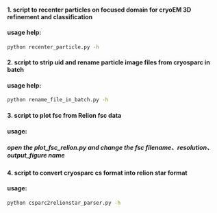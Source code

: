 #### 1. script to recenter particles on focused domain for cryoEM 3D refinement and classification
#### usage help:
```bash
python recenter_particle.py -h
```
#### 2. script to strip uid and rename particle image files from cryosparc in batch
#### usage help:
```bash
python rename_file_in_batch.py -h
```
#### 3. script to plot fsc from Relion fsc data
#### usage:
##### open the **plot_fsc_relion.py** and change the fsc filename、resolution、output_figure name

#### 4. script to convert cryosparc cs format into relion star format
#### usage:
``` bash
python csparc2relionstar_parser.py -h
```
